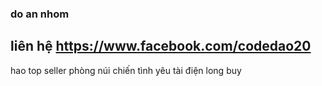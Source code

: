 ### do an nhom

## liên hệ https://www.facebook.com/codedao20

hao top seller
phòng núi
chiến tình yêu
tài điện
long buy
